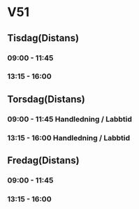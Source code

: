 # V51
## Tisdag(Distans)
### 09:00 - 11:45
### 13:15 - 16:00 

## Torsdag(Distans)
### 09:00 - 11:45 Handledning / Labbtid
### 13:15 - 16:00 Handledning / Labbtid

## Fredag(Distans)
### 09:00 - 11:45
### 13:15 - 16:00 
